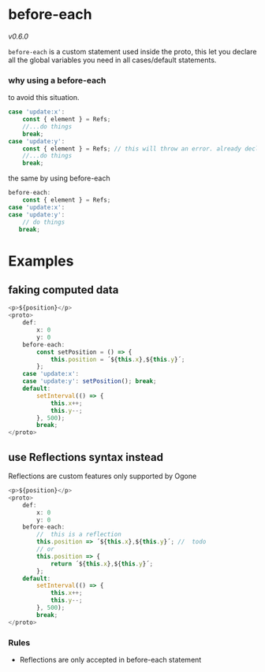 # before-each

_v0.6.0_

`before-each` is a custom statement used inside the proto, this let you declare all the global variables you need in all cases/default statements.

### why using a before-each

to avoid this situation.

```javascript
case 'update:x':
    const { element } = Refs;
    //...do things
    break;
case 'update:y':
    const { element } = Refs; // this will throw an error. already declared const/let...
    //...do things
    break;
```

the same by using before-each

```javascript
before-each:
    const { element } = Refs;
case 'update:x':
case 'update:y':
    // do things
   break;
```

# Examples

## faking computed data

```typescript
<p>${position}</p>
<proto>
    def:
        x: 0
        y: 0
    before-each:
        const setPosition = () => {
            this.position = ´${this.x},${this.y}´;
        };
    case 'update:x':
    case 'update:y': setPosition(); break;
    default:
        setInterval(() => {
            this.x++;
            this.y--;
        }, 500);
        break;
</proto>
```

## use Reflections syntax instead

Reflections are custom features only supported by Ogone

```typescript
<p>${position}</p>
<proto>
    def:
        x: 0
        y: 0
    before-each:
        //  this is a reflection
        this.position => ´${this.x},${this.y}´; //  todo
        // or
        this.position => {
            return ´${this.x},${this.y}´;
        };
    default:
        setInterval(() => {
            this.x++;
            this.y--;
        }, 500);
        break;
</proto>
```

### Rules

- Reflections are only accepted in before-each statement
